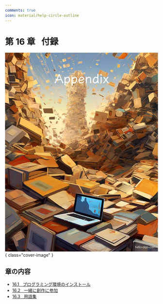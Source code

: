 ```yaml
---
comments: true
icon: material/help-circle-outline
---
```


# 第 16 章 &nbsp; 付録

![付録](../assets/covers/chapter_appendix.jpg){ class="cover-image" }

## 章の内容

- [16.1 &nbsp; プログラミング環境のインストール](installation.md)
- [16.2 &nbsp; 一緒に創作に参加](contribution.md)
- [16.3 &nbsp; 用語集](terminology.md)
